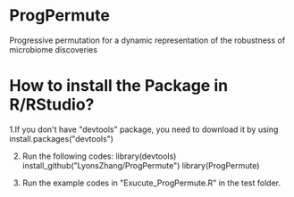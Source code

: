# ProgPermute
Progressive permutation for a dynamic representation of the robustness of microbiome discoveries

# How to install the Package in R/RStudio?

1.If you don't have "devtools" package, you need to download it by using install.packages("devtools")

2. Run the following codes:
   library(devtools)
   install_github("LyonsZhang/ProgPermute")
   library(ProgPermute)
   
3. Run the example codes in "Exucute_ProgPermute.R" in the test folder.

